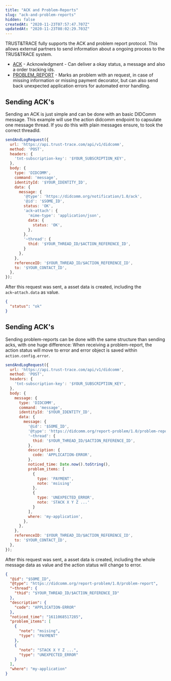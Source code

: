 ```yaml
---
title: "ACK and Problem-Reports"
slug: "ack-and-problem-reports"
hidden: false
createdAt: "2020-11-23T07:57:47.707Z"
updatedAt: "2020-11-23T08:02:29.703Z"
---
```


TRUST&TRACE fully supports the ACK and problem report protocol. This allows external partners to send information about a ongoing process to the TRUS&TRACE system.

- [ACK](https://github.com/hyperledger/aries-rfcs/tree/master/features/0015-acks) - Acknowledgment - Can deliver a okay status, a message and also a order tracking ids.
- [PROBLEM_REPORT](https://github.com/hyperledger/aries-rfcs/tree/master/features/0035-report-problem) - Marks an problem with an request, in case of missing information or missing payment decorator, but can also send back unexpected application errors for automated error handling.

## Sending ACK's

Sending an ACK is just simple and can be done with an basic DIDComm message. This example will use the action didcomm endpoint to capsulate one message thread. If you do this with plain messages ensure, to took the correct threadId.

```js
sendAndLogRequest({
  url: 'https://api.trust-trace.com/api/v1/didcomm',
  method: 'POST',
  headers: {
    'tnt-subscription-key': '$YOUR_SUBSCRIPTION_KEY',
  },
  body: {
    type: 'DIDCOMM',
    command: 'message',
    identityId: '$YOUR_IDENTITY_ID',
    data: {
      message: {
        '@type': 'https://didcomm.org/notification/1.0/ack',
        '@id': '$SOME_ID',
        status: 'OK',
        'ack~attach': {
          'mime-type': 'application/json',
          data: {
            status: 'OK',
          },
        },
        '~thread': {
          thid: '$YOUR_THREAD_ID/$ACTION_REFERENCE_ID',
        }
      },
    },
    referenceID: '$YOUR_THREAD_ID/$ACTION_REFERENCE_ID',
    to: '$YOUR_CONTACT_ID',
  },
});
```

After this request was sent, a asset data is created, including the `ack~attach.data` as value.

```json
{
  "status": "ok"
}
```

## Sending ACK's

Sending problem-reports can be done with the same structure than sending acks, with one huge difference: When receiving a problem-report, the action status will move to error and error object is saved within `action.config.error`.

```js
sendAndLogRequest({
  url: 'https://api.trust-trace.com/api/v1/didcomm',
  method: 'POST',
  headers: {
    'tnt-subscription-key': '$YOUR_SUBSCRIPTION_KEY',
  },
  body: {
    message: {
      type: 'DIDCOMM',
      command: 'message',
      identityId: '$YOUR_IDENTITY_ID',
      data: {
        message: {
          '@id': '$SOME_ID',
          '@type': 'https://didcomm.org/report-problem/1.0/problem-report',
          '~thread': {
            thid: '$YOUR_THREAD_ID/$ACTION_REFERENCE_ID',
          },
          description: {
            code: 'APPLICATION-ERROR',
          },
          noticed_time: Date.now().toString(),
          problem_items: [
            {
              type: 'PAYMENT',
              note: 'msising'
            },
            {
              type: 'UNEXPECTED_ERROR',
              note: 'STACK X Y Z ...'
            }
          ],
          where: 'my-application',
        },
      },
    },
    referenceID: '$YOUR_THREAD_ID/$ACTION_REFERENCE_ID',
    to: '$YOUR_CONTACT_ID',
  },
});
```

After this request was sent, a asset data is created, including the whole message data as value and the action status will change to error.

```json
{
  "@id": "$SOME_ID",
  "@type": "https://didcomm.org/report-problem/1.0/problem-report",
  "~thread": {
    "thid": "$YOUR_THREAD_ID/$ACTION_REFERENCE_ID"
  },
  "description": {
    "code": "APPLICATION-ERROR"
  },
  "noticed_time": "1611068517285",
  "problem_items": [
    {
      "note": "msising",
      "type": "PAYMENT"
    },
    {
      "note": "STACK X Y Z ...",
      "type": "UNEXPECTED_ERROR"
    }
  ],
  "where": "my-application"
}
```
